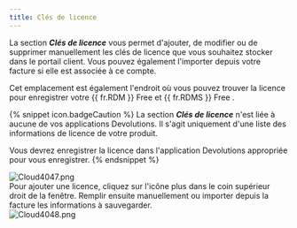 ```yaml
---
title: Clés de licence
---
```

La section ***Clés de licence*** vous permet d&apos;ajouter, de modifier ou de supprimer manuellement les clés de licence que vous souhaitez stocker dans le portail client. Vous pouvez également l&apos;importer depuis votre facture si elle est associée à ce compte.  

Cet emplacement est également l&apos;endroit où vous pouvez trouver la licence pour enregistrer votre {{ fr.RDM }} Free et {{ fr.RDMS }} Free . 

{% snippet icon.badgeCaution %} 
La section ***Clés de licence*** n&apos;est liée à aucune de vos applications Devolutions. Il s&apos;agit uniquement d&apos;une liste des informations de licence de votre produit.  

Vous devrez enregistrer la licence dans l&apos;application Devolutions appropriée pour vous enregistrer. 
{% endsnippet %}
  
![Cloud4047.png](/img/fr/cloud/Cloud4047.png)  
Pour ajouter une licence, cliquez sur l&apos;icône plus dans le coin supérieur droit de la fenêtre. Remplir ensuite manuellement ou importer depuis la facture les informations à sauvegarder.  
![Cloud4048.png](/img/fr/cloud/Cloud4048.png) 

